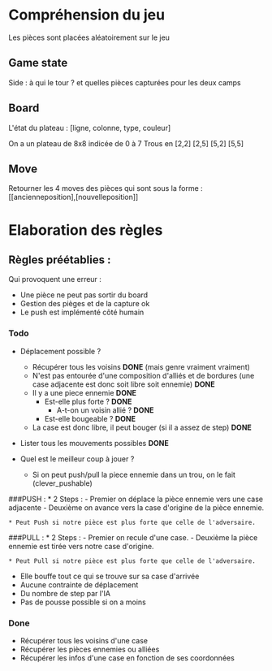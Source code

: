 # Compréhension du jeu

Les pièces sont placées aléatoirement sur le jeu

## Game state
Side : à qui le tour ? et quelles pièces capturées pour les deux camps

## Board
L'état du plateau :
[ligne, colonne, type, couleur]

On a un plateau de 8x8 indicée de 0 à 7
Trous en    [2,2]
            [2,5]
            [5,2]
            [5,5]

## Move
Retourner les 4 moves des pièces qui sont sous la forme :
[[ancienneposition],[nouvelleposition]]

# Elaboration des règles

## Règles préétablies :
Qui provoquent une erreur :
* Une pièce ne peut pas sortir du board
* Gestion des pièges et de la capture ok
* Le push est implémenté côté humain


### Todo
* Déplacement possible ?
    * Récupérer tous les voisins **DONE** (mais genre vraiment vraiment)
    * N'est pas entourée d'une composition d'alliés et de bordures (une case adjacente est donc soit libre soit ennemie) **DONE**
    * Il y a une piece ennemie **DONE**
        * Est-elle plus forte ? **DONE**
            * A-t-on un voisin allié ? **DONE**
        * Est-elle bougeable ?  **DONE**
    * La case est donc libre, il peut bouger (si il a assez de step)  **DONE**

* Lister tous les mouvements possibles  **DONE**

* Quel est le meilleur coup à jouer ?
    * Si on peut push/pull la piece ennemie dans un trou, on le fait (clever_pushable)





###PUSH :
	* 2 Steps :
		- Premier on déplace la pièce ennemie vers une case adjacente
		- Deuxième on avance vers la case d'origine de la pièce ennemie.

	* Peut Push si notre pièce est plus forte que celle de l'adversaire.


###PULL :
	* 2 Steps :
		- Premier on recule d'une case.
		- Deuxième la pièce ennemie est tirée vers notre case d'origine.

	* Peut Pull si notre pièce est plus forte que celle de l'adversaire.



* Elle bouffe tout ce qui se trouve sur sa case d'arrivée
* Aucune contrainte de déplacement
* Du nombre de step par l'IA
* Pas de pousse possible si on a moins

### Done
* Récupérer tous les voisins d'une case
* Récupérer les pièces ennemies ou alliées  
* Récupérer les infos d'une case en fonction de ses coordonnées




